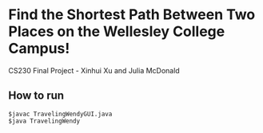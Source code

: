 # Find the Shortest Path Between Two Places on the Wellesley College Campus!
CS230 Final Project - Xinhui Xu and Julia McDonald

## How to run
```
$javac TravelingWendyGUI.java
$java TravelingWendy
```
